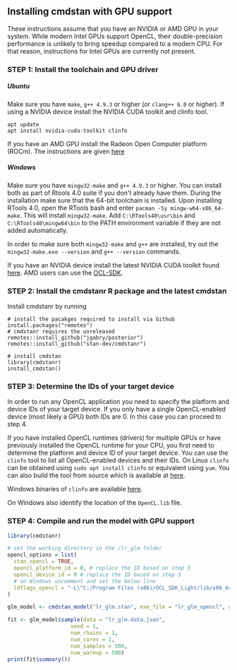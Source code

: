 ## Installing cmdstan with GPU support

These instructions assume that you have an NVIDIA or AMD GPU in your system. While modern Intel GPUs support OpenCL, their double-precision performance is unlikely to bring speedup compared to a modern CPU. For that reason, instructions for Intel GPUs are currently not present.

### STEP 1: Install the toolchain and GPU driver

##### Ubuntu

Make sure you have `make`, `g++ 4.9.3` or higher (or `clang++ 6.0` or higher).
If using a NVIDIA device install the NVIDIA CUDA toolkit and clinfo tool.

```
apt update
apt install nvidia-cuda-toolkit clinfo
```

If you have an AMD GPU install the Radeon Open Computer platform (ROCm). The instructions are given [here](https://rocm-documentation.readthedocs.io/en/latest/Installation_Guide/Installation-Guide.html)

##### Windows

Make sure you have `mingw32-make` and `g++ 4.9.3` or higher. You can install both as part of Rtools 4.0 suite if you don't already have them. During the installation make sure that the 64-bit toolchain is installed. Upon installing RTools 4.0, open the RTools bash and enter `pacman -Sy mingw-w64-x86_64-make`. This will install `mingw32-make`. Add `C:\RTools40\usr\bin` and `C:\RTools40\mingw64\bin` to the PATH environment variable if they are not added automatically.

In order to make sure both `mingw32-make` and `g++` are installed, try out the `mingw32-make.exe --version` and `g++ --version` commands.

If you have an NVIDIA device install the latest NVIDIA CUDA toolkit found [here](https://developer.nvidia.com/cuda-toolkit). AMD users can use the [OCL-SDK](https://github.com/GPUOpen-LibrariesAndSDKs/OCL-SDK/releases).

### STEP 2: Install the cmdstanr R package and the latest cmdstan

Install cmdstanr by running

```
# install the pacakges required to install via Github
install.packages("remotes")
# cmdstanr requires the unreleased 
remotes::install_github("jgabry/posterior")
remotes::install_github("stan-dev/cmdstanr")

# install cmdstan
library(cmdstanr)
install_cmdstan()
```

### STEP 3: Determine the IDs of your target device

In order to run any OpenCL application you need to specify the platform and device IDs of your target device. If you only have a single OpenCL-enabled device (most likely a GPU) both IDs are 0. In this case you can proceed to step 4.

If you have installed OpenCL runtimes (drivers) for multiple GPUs or have previously installed the OpenCL runtime for your CPU, you first need to determine the platform and device ID of your target device. You can use the `clinfo` tool to list all OpenCL-enabled devices and their IDs. On Linux `clinfo` can be obtained using `sudo apt install clinfo` or equivalent using `yum`. You can also build the tool from source which is available at [here](https://github.com/Oblomov/clinfo).

Windows binaries of `clinfo` are available [here](https://github.com/Oblomov/clinfo#windows-support).

On Windows also identify the location of the `OpenCL.lib` file.

### STEP 4: Compile and run the model with GPU support

```R
library(cmdstanr)

# set the working directory in the /lr_glm folder
opencl_options = list(
  stan_opencl = TRUE,
  opencl_platform_id = 0, # replace the ID based on step 3
  opencl_device_id = 0 # replace the ID based on step 3
  # on Windows uncomment and set the below line
  ldflags_opencl = "-L\"C:/Program Files (x86)/OCL_SDK_Light/lib/x86_64\" -lOpenCL"
)

glm_model <- cmdstan_model("lr_glm.stan", exe_file = "lr_glm_opencl", cpp_options = opencl_options)

fit <- glm_model$sample(data = "lr_glm.data.json",
                    seed = 1,
                    num_chains = 1,
                    num_cores = 1,
                    num_samples = 500,
                    num_warmup = 500)
print(fit$summary())
```
